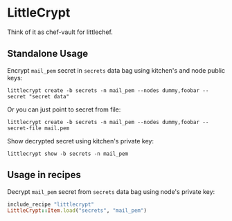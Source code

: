 LittleCrypt
===========

Think of it as chef-vault for littlechef.


Standalone Usage
----------------

Encrypt `mail_pem` secret in `secrets` data bag using kitchen's and node public keys:

```
littlecrypt create -b secrets -n mail_pem --nodes dummy,foobar --secret "secret data"
```

Or you can just point to secret from file:

```
littlecrypt create -b secrets -n mail_pem --nodes dummy,foobar --secret-file mail.pem
```

Show decrypted secret using kitchen's private key:

```
littlecrypt show -b secrets -n mail_pem
```


Usage in recipes
----------------

Decrypt `mail_pem` secret from `secrets` data bag using node's private key:

```ruby
include_recipe "littlecrypt"
LittleCrypt::Item.load("secrets", "mail_pem")
```
